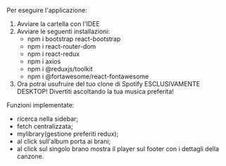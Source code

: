 Per eseguire l'applicazione:

1. Avviare la cartella con l'IDEE
2. Avviare le seguenti installazioni:
    - npm i bootstrap react-bootstrap
    - npm i react-router-dom
    - npm i react-redux
    - npm i axios
    - npm i @reduxjs/toolkit
    - npm i @fortawesome/react-fontawesome
3. Ora potrai usufruire del tuo clone di Spotify ESCLUSIVAMENTE DESKTOP! Divertiti ascoltando la tua musica preferita!

Funzioni implementate:

- ricerca nella sidebar;
- fetch centralizzata;
- mylibrary(gestione preferiti redux);
- al click sull'album porta ai brani;
- al click sul singolo brano mostra il player sul footer con i dettagli della canzone. 

